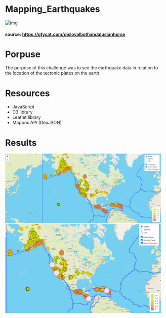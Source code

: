# Mapping_Earthquakes

![img](https://github.com/Edgarhv/Mapping_Earthquakes/blob/aa8048fe22e43d878d82b1c5a9051cfa4ca32676/DisloyalBothAndalusianhorse-mobile.gif)
#### source: https://gfycat.com/disloyalbothandalusianhorse

# Porpuse

The purpose of this challenge was to see the earthquake data in relation to the location of the tectonic plates on the earth.

# Resources

- JavaScript
- D3 library
- Leaflet library
- Mapbox API (GeoJSON)


# Results

![img](https://github.com/Edgarhv/Mapping_Earthquakes/blob/186c80171a3842ef184099ba4146bc07538ce5db/Earthquake_Challenge/static/img/Delivery%201.png)
![img](https://github.com/Edgarhv/Mapping_Earthquakes/blob/5a9cbf192fef214bf43eb5f5701fe7da2f0c8ef5/Earthquake_Challenge/static/img/Delivery%202.png)
